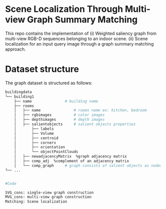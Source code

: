 # Scene Localization Through Multi-view Graph Summary Matching
This repo contains the implementation of (i) Weighted saliency graph from multi-view RGB-D sequences belonging to an indoor scene. (ii) Scene localization for an input query image through a graph summary matching approach. 

# Dataset structure
The graph dataset is structured as follows:

```bash
buildingdata
└── building1
    ├── name               # building name
    ├── rooms         
    │   ├── name               # rooms name ex: kitchen, bedroom
    │   ├── rgbimages          # color images
    │   ├── depthimages        # depth images
    │   ├── salientobjects     # salient objects properties
    │       ├── labels     
    │       ├── Volume
    │       ├── centroid
    │       ├── corners    
    │       ├── orientation  
    │       └── objectPointClouds 
    │   ├── newadjacencyMatrix  %graph adjacency matrix
    │   ├── comp_adj  %complement of an adjacency matrix
    │   └── comp_graph     # graph consists of salient objects as nodes and comp_adj
└── ...


#Code

SVG_cons: single-view graph construction
MVG_cons: multi-view graph construction
Matching: Scene localization

